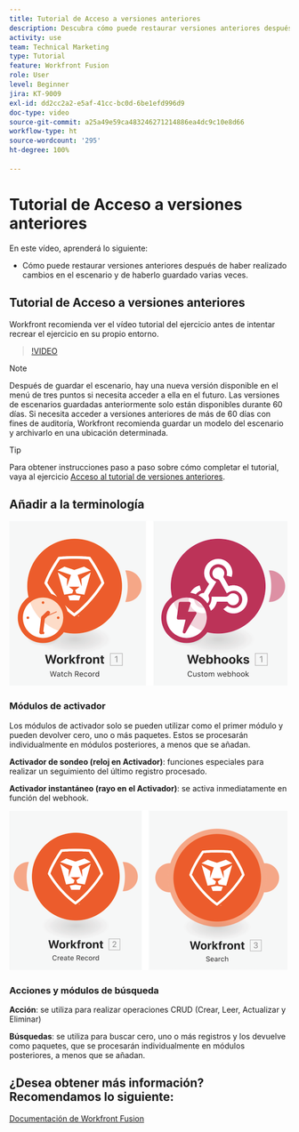 ```yaml
---
title: Tutorial de Acceso a versiones anteriores
description: Descubra cómo puede restaurar versiones anteriores después de haber realizado cambios en su escenario y guardarlas en  [!DNL Adobe Workfront Fusion].
activity: use
team: Technical Marketing
type: Tutorial
feature: Workfront Fusion
role: User
level: Beginner
jira: KT-9009
exl-id: dd2cc2a2-e5af-41cc-bc0d-6be1efd996d9
doc-type: video
source-git-commit: a25a49e59ca483246271214886ea4dc9c10e8d66
workflow-type: ht
source-wordcount: '295'
ht-degree: 100%

---
```


# Tutorial de Acceso a versiones anteriores

En este vídeo, aprenderá lo siguiente:

* Cómo puede restaurar versiones anteriores después de haber realizado cambios en el escenario y de haberlo guardado varias veces.

## Tutorial de Acceso a versiones anteriores

Workfront recomienda ver el vídeo tutorial del ejercicio antes de intentar recrear el ejercicio en su propio entorno.

>[!VIDEO](https://video.tv.adobe.com/v/335268/?quality=12&learn=on)

>[!NOTE]
>
>Después de guardar el escenario, hay una nueva versión disponible en el menú de tres puntos si necesita acceder a ella en el futuro. Las versiones de escenarios guardadas anteriormente solo están disponibles durante 60 días. Si necesita acceder a versiones anteriores de más de 60 días con fines de auditoría, Workfront recomienda guardar un modelo del escenario y archivarlo en una ubicación determinada.

>[!TIP]
>
>Para obtener instrucciones paso a paso sobre cómo completar el tutorial, vaya al ejercicio [Acceso al tutorial de versiones anteriores](https://experienceleague.adobe.com/docs/workfront-learn/tutorials-workfront/fusion/exercises/access-previous-versions.html?lang=es).

## Añadir a la terminología

![Una imagen de un registro de reloj y un módulo de enlace web personalizado](assets/understand-the-basics-3.png)

### Módulos de activador

Los módulos de activador solo se pueden utilizar como el primer módulo y pueden devolver cero, uno o más paquetes. Estos se procesarán individualmente en módulos posteriores, a menos que se añadan.

**Activador de sondeo (reloj en Activador)**: funciones especiales para realizar un seguimiento del último registro procesado.

**Activador instantáneo (rayo en el Activador)**: se activa inmediatamente en función del webhook.

![Una imagen de un registro de creación y un módulo de búsqueda](assets/understand-the-basics-4.png)

### Acciones y módulos de búsqueda

**Acción**: se utiliza para realizar operaciones CRUD (Crear, Leer, Actualizar y Eliminar)

**Búsquedas**: se utiliza para buscar cero, uno o más registros y los devuelve como paquetes, que se procesarán individualmente en módulos posteriores, a menos que se añadan.

## ¿Desea obtener más información? Recomendamos lo siguiente:

[Documentación de Workfront Fusion](https://experienceleague.adobe.com/docs/workfront/using/adobe-workfront-fusion/workfront-fusion-2.html?lang=es)
